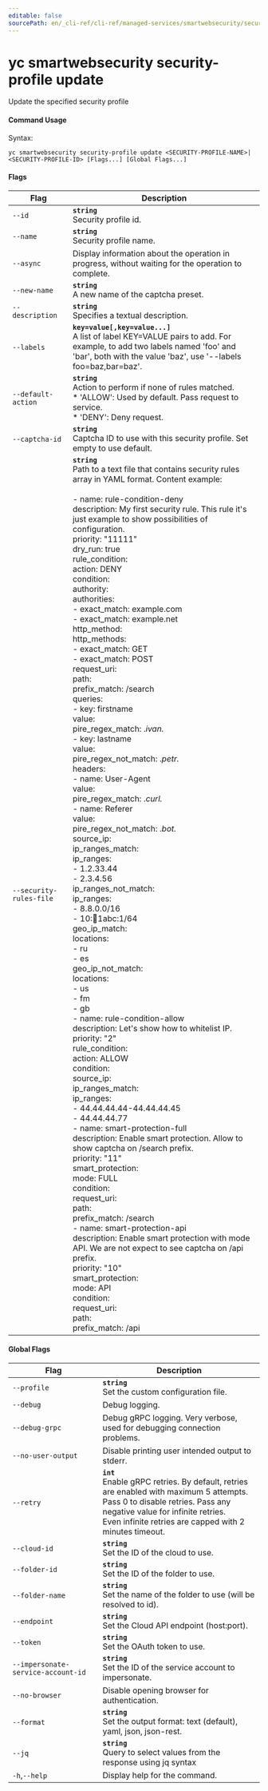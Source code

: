```yaml
---
editable: false
sourcePath: en/_cli-ref/cli-ref/managed-services/smartwebsecurity/security-profile/update.md
---
```


# yc smartwebsecurity security-profile update

Update the specified security profile

#### Command Usage

Syntax: 

`yc smartwebsecurity security-profile update <SECURITY-PROFILE-NAME>|<SECURITY-PROFILE-ID> [Flags...] [Global Flags...]`

#### Flags

| Flag | Description |
|----|----|
|`--id`|<b>`string`</b><br/>Security profile id.|
|`--name`|<b>`string`</b><br/>Security profile name.|
|`--async`|Display information about the operation in progress, without waiting for the operation to complete.|
|`--new-name`|<b>`string`</b><br/>A new name of the captcha preset.|
|`--description`|<b>`string`</b><br/>Specifies a textual description.|
|`--labels`|<b>`key=value[,key=value...]`</b><br/>A list of label KEY=VALUE pairs to add. For example, to add two labels named 'foo' and 'bar', both with the value 'baz', use '--labels foo=baz,bar=baz'.|
|`--default-action`|<b>`string`</b><br/>Action to perform if none of rules matched.<br/>* 'ALLOW': Used by default. Pass request to service.<br/>* 'DENY': Deny request.|
|`--captcha-id`|<b>`string`</b><br/>Captcha ID to use with this security profile. Set empty to use default.|
|`--security-rules-file`|<b>`string`</b><br/>Path to a text file that contains security rules array in YAML format. Content example:<br/><br/>- name: rule-condition-deny<br/>description: My first security rule. This rule it's just example to show possibilities of configuration.<br/>priority: "11111"<br/>dry_run: true<br/>rule_condition:<br/>action: DENY<br/>condition:<br/>authority:<br/>authorities:<br/>- exact_match: example.com<br/>- exact_match: example.net<br/>http_method:<br/>http_methods:<br/>- exact_match: GET<br/>- exact_match: POST<br/>request_uri:<br/>path:<br/>prefix_match: /search<br/>queries:<br/>- key: firstname<br/>value:<br/>pire_regex_match: .*ivan.*<br/>- key: lastname<br/>value:<br/>pire_regex_not_match: .*petr.*<br/>headers:<br/>- name: User-Agent<br/>value:<br/>pire_regex_match: .*curl.*<br/>- name: Referer<br/>value:<br/>pire_regex_not_match: .*bot.*<br/>source_ip:<br/>ip_ranges_match:<br/>ip_ranges:<br/>- 1.2.33.44<br/>- 2.3.4.56<br/>ip_ranges_not_match:<br/>ip_ranges:<br/>- 8.8.0.0/16<br/>- 10::1234:1abc:1/64<br/>geo_ip_match:<br/>locations:<br/>- ru<br/>- es<br/>geo_ip_not_match:<br/>locations:<br/>- us<br/>- fm<br/>- gb<br/>- name: rule-condition-allow<br/>description: Let's show how to whitelist IP.<br/>priority: "2"<br/>rule_condition:<br/>action: ALLOW<br/>condition:<br/>source_ip:<br/>ip_ranges_match:<br/>ip_ranges:<br/>- 44.44.44.44-44.44.44.45<br/>- 44.44.44.77<br/>- name: smart-protection-full<br/>description: Enable smart protection. Allow to show captcha on /search prefix.<br/>priority: "11"<br/>smart_protection:<br/>mode: FULL<br/>condition:<br/>request_uri:<br/>path:<br/>prefix_match: /search<br/>- name: smart-protection-api<br/>description: Enable smart protection with mode API. We are not expect to see captcha on /api prefix.<br/>priority: "10"<br/>smart_protection:<br/>mode: API<br/>condition:<br/>request_uri:<br/>path:<br/>prefix_match: /api|

#### Global Flags

| Flag | Description |
|----|----|
|`--profile`|<b>`string`</b><br/>Set the custom configuration file.|
|`--debug`|Debug logging.|
|`--debug-grpc`|Debug gRPC logging. Very verbose, used for debugging connection problems.|
|`--no-user-output`|Disable printing user intended output to stderr.|
|`--retry`|<b>`int`</b><br/>Enable gRPC retries. By default, retries are enabled with maximum 5 attempts.<br/>Pass 0 to disable retries. Pass any negative value for infinite retries.<br/>Even infinite retries are capped with 2 minutes timeout.|
|`--cloud-id`|<b>`string`</b><br/>Set the ID of the cloud to use.|
|`--folder-id`|<b>`string`</b><br/>Set the ID of the folder to use.|
|`--folder-name`|<b>`string`</b><br/>Set the name of the folder to use (will be resolved to id).|
|`--endpoint`|<b>`string`</b><br/>Set the Cloud API endpoint (host:port).|
|`--token`|<b>`string`</b><br/>Set the OAuth token to use.|
|`--impersonate-service-account-id`|<b>`string`</b><br/>Set the ID of the service account to impersonate.|
|`--no-browser`|Disable opening browser for authentication.|
|`--format`|<b>`string`</b><br/>Set the output format: text (default), yaml, json, json-rest.|
|`--jq`|<b>`string`</b><br/>Query to select values from the response using jq syntax|
|`-h`,`--help`|Display help for the command.|
